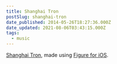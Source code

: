 ```yaml
---
title: Shanghai Tron
postSlug: shanghai-tron
date_published: 2014-05-26T18:27:36.000Z
date_updated: 2021-08-06T03:43:15.000Z
tags:
  - music
---
```


[Shanghai Tron](https://soundcloud.com/rajadain/shanghai-tron), made using [Figure for iOS](https://itunes.apple.com/app/figure/id511269223).
